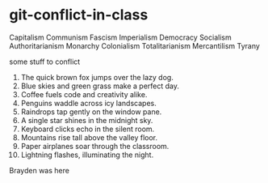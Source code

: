 # git-conflict-in-class

Capitalism
Communism
Fascism
Imperialism
Democracy
Socialism
Authoritarianism
Monarchy
Colonialism
Totalitarianism
Mercantilism
Tyrany

some stuff to conflict

1. The quick brown fox jumps over the lazy dog.
2. Blue skies and green grass make a perfect day.
3. Coffee fuels code and creativity alike.
4. Penguins waddle across icy landscapes.
5. Raindrops tap gently on the window pane.
6. A single star shines in the midnight sky.
7. Keyboard clicks echo in the silent room.
8. Mountains rise tall above the valley floor.
9. Paper airplanes soar through the classroom.
10. Lightning flashes, illuminating the night.

Brayden was here
